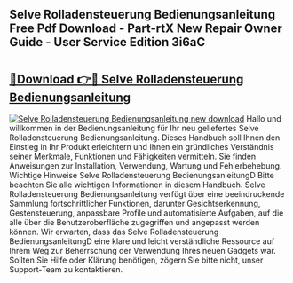## Selve Rolladensteuerung Bedienungsanleitung Free Pdf Download - Part-rtX New Repair Owner Guide - User Service Edition 3i6aC

# <h2><a href="http://df1bfb7.blite.top/?on=Selve+Rolladensteuerung+Bedienungsanleitung">🔗Download 👉🔴 Selve Rolladensteuerung Bedienungsanleitung</a></h2>

[![Selve Rolladensteuerung Bedienungsanleitung new download](https://i.imgur.com/lujVjoI.png)](http://df1bfb7.blite.top/?on=Selve+Rolladensteuerung+Bedienungsanleitung)
Hallo und willkommen in der Bedienungsanleitung für Ihr neu geliefertes Selve Rolladensteuerung Bedienungsanleitung. Dieses Handbuch soll Ihnen den Einstieg in Ihr Produkt erleichtern und Ihnen ein gründliches Verständnis seiner Merkmale, Funktionen und Fähigkeiten vermitteln. Sie finden Anweisungen zur Installation, Verwendung, Wartung und Fehlerbehebung. Wichtige Hinweise Selve Rolladensteuerung BedienungsanleitungD Bitte beachten Sie alle wichtigen Informationen in diesem Handbuch. Selve Rolladensteuerung Bedienungsanleitung verfügt über eine beeindruckende Sammlung fortschrittlicher Funktionen, darunter Gesichtserkennung, Gestensteuerung, anpassbare Profile und automatisierte Aufgaben, auf die alle über die Benutzeroberfläche zugegriffen und angepasst werden können. Wir erwarten, dass das Selve Rolladensteuerung BedienungsanleitungD eine klare und leicht verständliche Ressource auf Ihrem Weg zur Beherrschung der Verwendung Ihres neuen Gadgets war. Sollten Sie Hilfe oder Klärung benötigen, zögern Sie bitte nicht, unser Support-Team zu kontaktieren.
